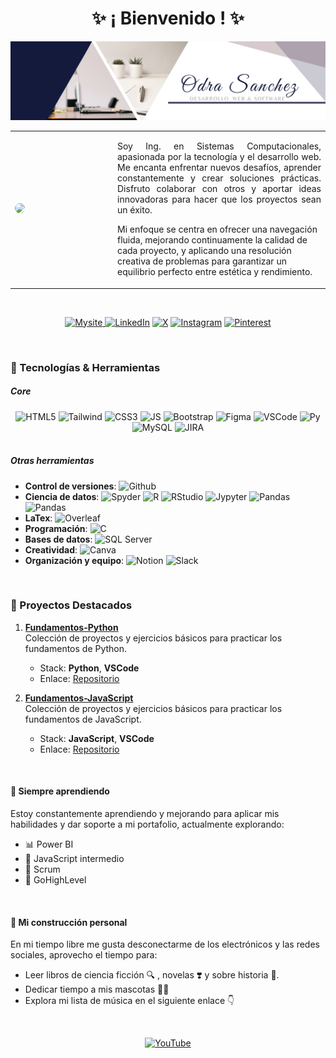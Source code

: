 <h1 align="center">✨ ¡ Bienvenido ! ✨</h1>

<img src="./resources/OdraSanchez_DevWeb.png" alt="Odra Sanchez - Dev web and software" />

<table>
  <tr>
    <td rowspan="2" width="150">
      <img src="URL_DE_TU_FOTO" width="150" style="border-radius: 50%;">
    </td>
   
  </tr>
  <tr>
    <td>
      <p style="text-align: justify;">
        Soy Ing. en Sistemas Computacionales, apasionada por la tecnología y el desarrollo web. Me encanta enfrentar nuevos desafíos, aprender constantemente y crear soluciones prácticas. Disfruto colaborar con otros y aportar ideas innovadoras para hacer que los proyectos sean un éxito.

Mi enfoque se centra en ofrecer una navegación fluida, mejorando continuamente la calidad de cada proyecto, y aplicando una resolución creativa de problemas para garantizar un equilibrio perfecto entre estética y rendimiento.
      </p>
    </td>
  </tr>
</table>

<br>

<div align="center" style="display: inline_block;">
   
 <a href="https://odrasanchezdev.super.site/"> ![Mysite](https://img.shields.io/badge/website-141a3c?style=for-the-badge) </a>
 <a href="https://www.linkedin.com/in/odrasanchez/"> ![LinkedIn](https://img.shields.io/badge/-LinkedIn-0077B5?style=for-the-badge)</a>
 <a href="https://x.com/0dra_S0?t=AtS7ZVfs93jllBZ3RxVGQA&s=09"> ![X](https://img.shields.io/badge/-X-000000?style=for-the-badge)</a>
 <a href="https://www.instagram.com/odrasanchezdev/">![Instagram](https://img.shields.io/badge/Instagram-E4405F?style=for-the-badge)</a>
 <a href="https://mx.pinterest.com/odrasanchezdev/">![Pinterest](https://img.shields.io/badge/Pinterest-%23E60023.svg?&style=for-the-badge)</a>

</div>

<br>

### 🚀 Tecnologías & Herramientas

<h5 aling="center">Core</h5>
<div align="center" style="display: inline_block">
<img alt ="HTML5" aling=center width=60 height=60 src="https://cdn.jsdelivr.net/gh/devicons/devicon/icons/html5/html5-plain-wordmark.svg" />
<img  alt ="Tailwind" aling=center width=60 height=60 src="https://cdn.jsdelivr.net/gh/devicons/devicon@latest/icons/tailwindcss/tailwindcss-original.svg" />
<img alt ="CSS3" aling=center width=60 height=60 src="https://cdn.jsdelivr.net/gh/devicons/devicon/icons/css3/css3-plain-wordmark.svg" />  
<img  alt ="JS" aling=center width=60 height=60 src="https://cdn.jsdelivr.net/gh/devicons/devicon@latest/icons/javascript/javascript-original.svg" />
<img alt ="Bootstrap" aling=center width=60 height=60 src="https://cdn.jsdelivr.net/gh/devicons/devicon@latest/icons/bootstrap/bootstrap-original-wordmark.svg" />  
<img alt ="Figma" aling=center width=60 height=60 src="https://cdn.jsdelivr.net/gh/devicons/devicon@latest/icons/figma/figma-original.svg" />
<img  alt ="VSCode" aling=center width=60 height=60 src="https://cdn.jsdelivr.net/gh/devicons/devicon@latest/icons/vscode/vscode-original.svg" />
<img alt ="Py" aling=center width=60 height=60 src="https://cdn.jsdelivr.net/gh/devicons/devicon/icons/python/python-original-wordmark.svg" />   
<img alt ="MySQL" aling=center width=60 height=60 src="https://cdn.jsdelivr.net/gh/devicons/devicon/icons/mysql/mysql-plain-wordmark.svg" />
<img alt ="JIRA" aling=center width=60 height=60 src="https://cdn.jsdelivr.net/gh/devicons/devicon@latest/icons/jira/jira-original.svg" />
</div>

<br>

<h5 aling="center">Otras herramientas</h5>

- **Control de versiones**: <img alt ="Github" src="https://img.shields.io/badge/Github-141a3c?style=flat-square&logo=github&logoColor=white" />
- **Ciencia de datos**: <img alt ="Spyder" src="https://img.shields.io/badge/Spyder-141a3c?style=flat-square&logo=spyderide&logoColor=white" /> <img alt ="R" src="https://img.shields.io/badge/R-141a3c?style=flat-square&logo=R&logoColor=white"/> <img alt ="RStudio" src="https://img.shields.io/badge/R_Studio-141a3c?style=flat-square&logo=RStudio&logoColor=white"/> <img alt ="Jypyter" src="https://img.shields.io/badge/Jupyter-141a3c?style=flat-square&logo=jupyter&logoColor=white"/> <img alt ="Pandas" src="https://img.shields.io/badge/Pandas-141a3c?style=flat-square&logo=pandas&logoColor=white"/> <img alt ="Pandas" src="https://img.shields.io/badge/Kaggle-141a3c?style=flat-square&logo=kaggle&logoColor=white"/>
- **LaTex**: <img alt ="Overleaf" src="https://img.shields.io/badge/Overleaf-141a3c?style=flat-square&logo=Overleaf&logoColor=white"/>
- **Programación**: <img alt ="C" src="https://img.shields.io/badge/C-141a3c?style=flat-square&logo=c&logoColor=white"/>
- **Bases de datos**: <img alt ="SQL Server" src="https://img.shields.io/badge/SQL_Server-141a3c?style=flat-square&logo=microsoft-sql-server&logoColor=white"/>
- **Creatividad**: <img alt ="Canva" src="https://img.shields.io/badge/Canva-141a3c?style=flat-square&logo=canva&logoColor=white"/>
- **Organización y equipo**: <img alt ="Notion" src="https://img.shields.io/badge/Notion-141a3c?style=flat-square&logo=notion&logoColor=white"/> <img alt ="Slack" src="https://img.shields.io/badge/Slack-141a3c?style=flat-square&logo=slack&logoColor=white"/>

<br>

### 🎯 Proyectos Destacados
1. **[Fundamentos-Python](https://github.com/odrasanchez/Fundamentos-Python)**  
   Colección de proyectos y ejercicios básicos para practicar los fundamentos de Python.
   - Stack: **Python**, **VSCode**
   - Enlace: [Repositorio](https://github.com/odrasanchez/Fundamentos-Python)

2. **[Fundamentos-JavaScript](https://github.com/odrasanchez/Fundamentos-JavaScript)**  
   Colección de proyectos y ejercicios básicos para practicar los fundamentos de JavaScript.
   - Stack: **JavaScript**, **VSCode**
   - Enlace: [Repositorio](https://github.com/odrasanchez/Fundamentos-JavaScript)

<br>

#### 🌱 Siempre aprendiendo
Estoy constantemente aprendiendo y mejorando para aplicar mis habilidades y dar soporte a mi portafolio, actualmente explorando:
- 📊 Power BI
- 📌 JavaScript intermedio
- 🔄 Scrum
- 👥 GoHighLevel


<br>

#### 🧩 Mi construcción personal
En mi tiempo libre me gusta desconectarme de los electrónicos y las redes sociales, aprovecho el tiempo para:
- Leer libros de ciencia ficción 🔍 , novelas ❣️ y sobre historia 🦕.
- Dedicar tiempo a mis mascotas 🐶🐱
- Explora mi lista de música en el siguiente enlace 👇

<br>

<div align="center"> 
   
<a href="https://youtube.com/playlist?list=PL8r3-h4pU4SeWCDYMNgvGnS-DMbp2k9Sn&si=oVDwiPSzkm4k7KCC&shuffle=1"> ![YouTube](https://img.shields.io/badge/My%20Favs%20🤍-FF0000?style=for-the-badge&logo=youtube&logoColor=white)</a> 

</div>
